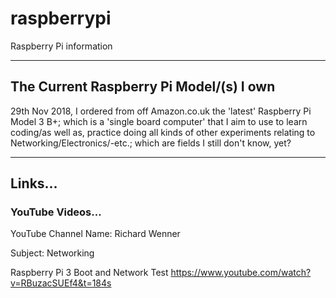 # raspberrypi
Raspberry Pi information

-----

## The Current Raspberry Pi Model/(s) I own

29th Nov 2018, I ordered from off Amazon.co.uk the 'latest' Raspberry Pi Model 3 B+; which is a 'single board computer' that I aim to use to learn coding/as well as, practice doing all kinds of other experiments relating to Networking/Electronics/-etc.; which are fields I still don't know, yet?

-----

## Links...

### YouTube Videos...

YouTube Channel Name: Richard Wenner

Subject: Networking

Raspberry Pi 3 Boot and Network Test
https://www.youtube.com/watch?v=RBuzacSUEf4&t=184s


